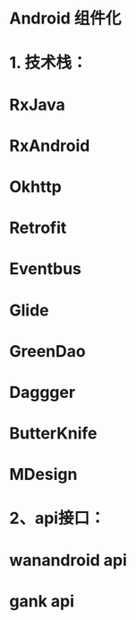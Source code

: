 # Android 组件化

# 1. 技术栈：
   # RxJava 
   # RxAndroid
   # Okhttp 
   # Retrofit
   # Eventbus
   # Glide
   # GreenDao
   # Daggger
   # ButterKnife
   # MDesign
   
# 2、api接口：
   # wanandroid  api
   # gank  api
